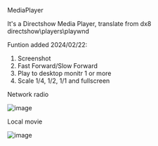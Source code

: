MediaPlayer

It's a Directshow Media Player, translate from dx8 directshow\players\playwnd

Funtion added 2024/02/22:
1. Screenshot
2. Fast Forward/Slow Forward
3. Play to desktop monitr 1 or more
4. Scale 1/4, 1/2, 1/1 and fullscreen

Network radio

![image](https://github.com/chunmingwang/MediaPlayer/assets/35757455/3e016b72-448d-43cc-a92e-8d75bde13795)

Local movie

![image](https://github.com/chunmingwang/MediaPlayer/assets/35757455/960e9e83-7ddc-4794-8494-e2189343b24d)

